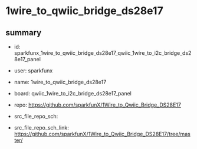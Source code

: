 # 1wire_to_qwiic_bridge_ds28e17
 
## summary 
* id: sparkfunx_1wire_to_qwiic_bridge_ds28e17_qwiic_1wire_to_i2c_bridge_ds28e17_panel
* user: sparkfunx
* name: 1wire_to_qwiic_bridge_ds28e17
* board: qwiic_1wire_to_i2c_bridge_ds28e17_panel
* repo: https://github.com/sparkfunX/1Wire_to_Qwiic_Bridge_DS28E17



* src_file_repo_sch: 
* src_file_repo_sch_link: https://github.com/sparkfunX/1Wire_to_Qwiic_Bridge_DS28E17/tree/master/






